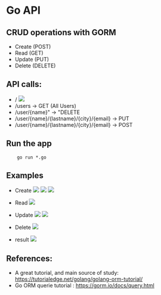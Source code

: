 # Go API 

## CRUD operations with GORM

- Create (POST)
- Read (GET)
- Update (PUT)
- Delete (DELETE)

## API calls:
-   / 
![](images/homepic.jpeg)
- 	/users -> GET (All Users)
-	/user/{name}" -> "DELETE
-	/user/{name}/{lastname}/{city}/{email} -> PUT
-	/user/{name}/{lastname}/{city}/{email} -> POST

## Run the app

        go run *.go

## Examples

- Create
![](images/1.jpeg)
![](images/2.jpeg)
![](images/3.jpeg)

- Read
![](images/4.jpeg)

- Update
![](images/5.jpeg)
![](images/6.jpeg)

- Delete
![](images/7.jpeg)

- result
![](images/8.jpeg)

## References:
- A great tutorial, and main source of study: https://tutorialedge.net/golang/golang-orm-tutorial/
- Go ORM querie tutorial : https://gorm.io/docs/query.html


